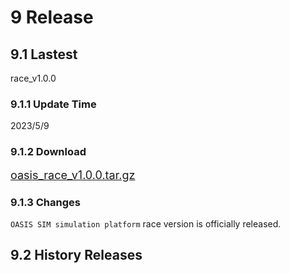 # 9 Release
## 9.1 Lastest
race_v1.0.0

### 9.1.1 Update Time
2023/5/9

### 9.1.2 Download
<font size=4>[oasis_race_v1.0.0.tar.gz](https://carsmos.oss-cn-chengdu.aliyuncs.com/carsmos.tar.gz)</font>

### 9.1.3 Changes
`OASIS SIM simulation platform` race version is officially released.

## 9.2 History Releases